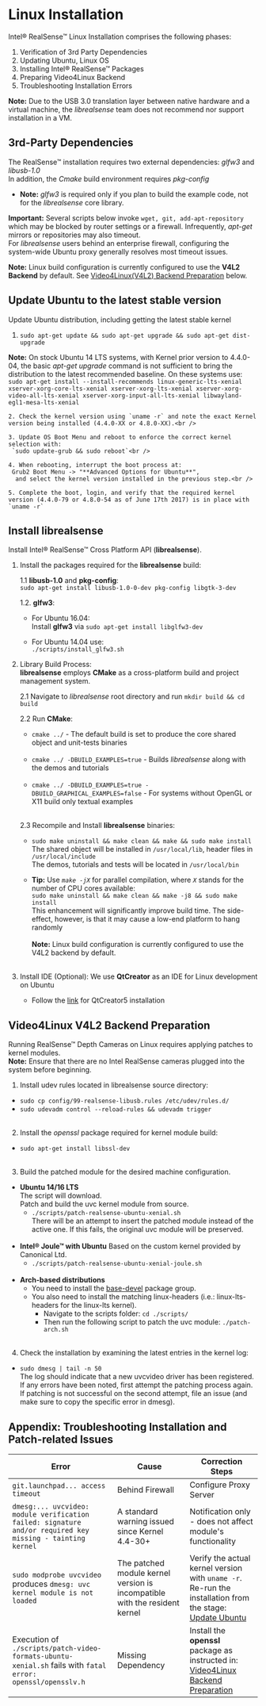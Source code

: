 # Linux Installation

Intel® RealSense™ Linux Installation comprises the following phases:
1. Verification of 3rd Party Dependencies  
2. Updating Ubuntu, Linux OS
3. Installing Intel® RealSense™ Packages  
4. Preparing Video4Linux Backend
5. Troubleshooting Installation Errors

**Note:** Due to the USB 3.0 translation layer between native hardware and a virtual machine, the *librealsense* team does not recommend nor support installation in a VM.

## 3rd-Party Dependencies

The RealSense™ installation requires two external dependencies: *glfw3* and *libusb-1.0*   
In addition, the *Cmake* build environment requires *pkg-config*
* **Note:** *glfw3* is required only if you plan to build the example code, not for the *librealsense* core library.

**Important:** Several scripts below invoke `wget, git, add-apt-repository` which may be blocked by router settings or a firewall. Infrequently, *apt-get* mirrors or repositories may also timeout.  
For *librealsense* users behind an enterprise firewall, configuring the system-wide Ubuntu proxy generally resolves most timeout issues.

**Note:** Linux build configuration is currently configured to use the **V4L2 Backend** by default. See [Video4Linux(V4L2) Backend Preparation](#video4linux-v4l2-backend-preparation) below.

## Update Ubuntu to the latest stable version
Update Ubuntu distribution, including getting the latest stable kernel  
1. `sudo apt-get update && sudo apt-get upgrade && sudo apt-get dist-upgrade`<br />

**Note:** On stock Ubuntu 14 LTS systems, with Kernel prior version to 4.4.0-04, the basic *apt-get upgrade* command is not sufficient to bring the distribution to the latest recommended baseline. On these systems use:  
`sudo apt-get install --install-recommends linux-generic-lts-xenial xserver-xorg-core-lts-xenial xserver-xorg-lts-xenial xserver-xorg-video-all-lts-xenial xserver-xorg-input-all-lts-xenial libwayland-egl1-mesa-lts-xenial `<br />

    2. Check the kernel version using `uname -r` and note the exact Kernel version being installed (4.4.0-XX or 4.8.0-XX).<br />

    3. Update OS Boot Menu and reboot to enforce the correct kernel selection with:  
     `sudo update-grub && sudo reboot`<br />

    4. When rebooting, interrupt the boot process at:  
     Grub2 Boot Menu -> "**Advanced Options for Ubuntu**",  
      and select the kernel version installed in the previous step.<br />

    5. Complete the boot, login, and verify that the required kernel version (4.4.0-79 or 4.8.0-54 as of June 17th 2017) is in place with `uname -r`

## Install librealsense
Install Intel® RealSense™ Cross Platform API (**librealsense**).

1. Install the packages required for the **librealsense** build:  

    1.1 **libusb-1.0** and **pkg-config**:  
   `sudo apt-get install libusb-1.0-0-dev pkg-config libgtk-3-dev`

    1.2. **glfw3**:
    * For Ubuntu 16.04:   
    Install **glfw3** via `sudo apt-get install libglfw3-dev`  

    * For Ubuntu 14.04 use:  
     `./scripts/install_glfw3.sh` <br />      
2. Library Build Process:<br />
  **librealsense** employs **CMake** as a cross-platform build and project management system.  

    2.1 Navigate to *librealsense* root directory and run `mkdir build && cd build`<br />  

    2.2 Run **CMake**:
    * `cmake ../` - The default build is set to produce the core shared object and unit-tests binaries<br /><br />
    * `cmake ../ -DBUILD_EXAMPLES=true` - Builds *librealsense* along with the demos and tutorials<br /><br />
    * `cmake ../ -DBUILD_EXAMPLES=true -DBUILD_GRAPHICAL_EXAMPLES=false` - For systems without OpenGL or X11 build only textual examples <br /> <br />  

   2.3 Recompile and Install **librealsense** binaries:<br />
    * `sudo make uninstall && make clean && make && sudo make install`<br />
  The shared object will be installed in `/usr/local/lib`, header files in `/usr/local/include`<br />
  The demos, tutorials and tests will be located in `/usr/local/bin`<br />   

    *  **Tip:** Use *`make -jX`* for parallel compilation, where *`X`* stands for the number of CPU cores available:<br />  `sudo make uninstall && make clean && make -j8 && sudo make install`<br />
  This enhancement will significantly improve build time. The side-effect, however, is that it may cause a low-end platform to hang randomly<br />  
  **Note:** Linux build configuration is currently configured to use the V4L2 backend by default.
  <br /> <br />      

3. Install IDE (Optional):
    We use **QtCreator** as an IDE for Linux development on Ubuntu    
    * Follow the  [link](https://wiki.qt.io/Install_Qt_5_on_Ubuntu) for QtCreator5 installation

## Video4Linux V4L2 Backend Preparation
Running RealSense™ Depth Cameras on Linux requires applying patches to kernel modules.<br />
**Note:** Ensure that there are no Intel RealSense cameras plugged into the system before beginning.<br />
1. Install udev rules located in librealsense source directory:<br />
  * `sudo cp config/99-realsense-libusb.rules /etc/udev/rules.d/`<br />
  * `sudo udevadm control --reload-rules && udevadm trigger`<br /><br />

2. Install the *openssl* package required for kernel module build:<br />
  * `sudo apt-get install libssl-dev`<br /><br />

3. Build the patched module for the desired machine configuration.<br />
  * **Ubuntu 14/16 LTS**  
    The script will download.  
    Patch and build the uvc kernel module from source.
    * `./scripts/patch-realsense-ubuntu-xenial.sh`<br />
    There will be an attempt to insert the patched module instead of the active one. If this fails, the original uvc module will be preserved.<br /><br />
  * **Intel® Joule™ with Ubuntu**
    Based on the custom kernel provided by Canonical Ltd.
      * `./scripts/patch-realsense-ubuntu-xenial-joule.sh`<br /><br />
  * **Arch-based distributions**
    * You need to install the [base-devel](https://www.archlinux.org/groups/x86_64/base-devel/) package group.
    * You also need to install the matching linux-headers (i.e.: linux-lts-headers for the linux-lts kernel).<br />
      * Navigate to the scripts folder: `cd ./scripts/`<br />
      * Then run the following script to patch the uvc module: `./patch-arch.sh`<br /><br />

4. Check the installation by examining the latest entries in the kernel log:
  * `sudo dmesg | tail -n 50`<br />
  The log should indicate that a new uvcvideo driver has been registered. If any errors have been noted, first attempt the patching process again. If patching is not successful on the second attempt, file an issue (and make sure to copy the specific error in dmesg).

## Appendix: Troubleshooting Installation and Patch-related Issues

Error    |      Cause   | Correction Steps |
-------- | ------------ | ---------------- |
`git.launchpad... access timeout` | Behind Firewall | Configure Proxy Server |
`dmesg:... uvcvideo: module verification failed: signature and/or required key missing - tainting kernel` | A standard warning issued since Kernel 4.4-30+ | Notification only - does not affect module's functionality |
`sudo modprobe uvcvideo` produces `dmesg: uvc kernel module is not loaded` | The patched module kernel version is incompatible with the resident kernel | Verify the actual kernel version with `uname -r`.<br />Re-run the installation from the stage: [Update Ubuntu](#update-ubuntu-to-the-latest-stable-version)|
Execution of `./scripts/patch-video-formats-ubuntu-xenial.sh`  fails with `fatal error: openssl/opensslv.h` | Missing Dependency | Install the **openssl** package as instructed in: [Video4Linux Backend Preparation](#video4linux-v4l2-backend-preparation) |
